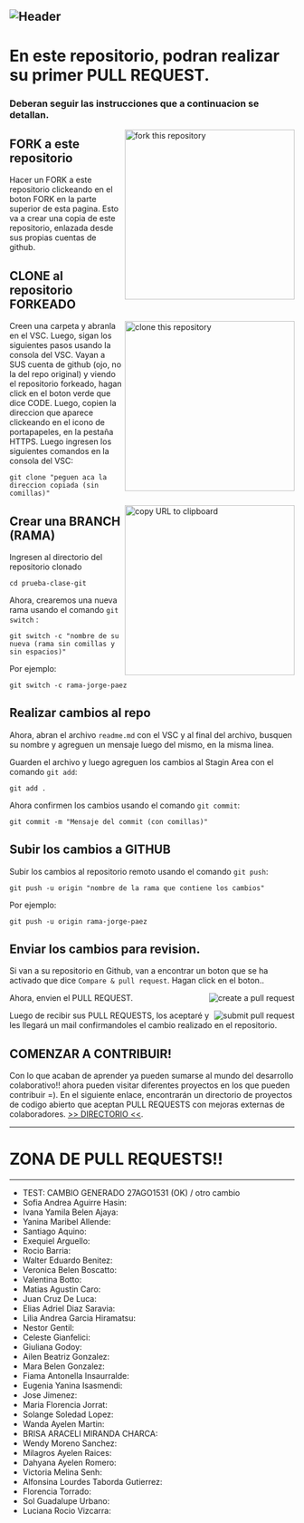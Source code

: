 ## ![Header](https://raw.githubusercontent.com/GiorgioCode/prueba-clase-git/master/pr.gif)

# En este repositorio, podran realizar su primer PULL REQUEST.

### Deberan seguir las instrucciones que a continuacion se detallan.

<img align="right" width="300" src="https://firstcontributions.github.io/assets/Readme/fork.png" alt="fork this repository" />

## FORK a este repositorio

Hacer un FORK a este repositorio clickeando en el boton FORK en la parte superior de esta pagina. Esto va a crear una copia de este repositorio, enlazada desde sus propias cuentas de github.

## CLONE al repositorio FORKEADO

<img align="right" width="300" src="https://firstcontributions.github.io/assets/Readme/clone.png" alt="clone this repository" />
Creen una carpeta y abranla en el VSC. Luego, sigan los siguientes pasos usando la consola del VSC.
Vayan a SUS cuenta de github (ojo, no la del repo original) y viendo el repositorio forkeado, hagan click en el boton verde que dice CODE.
Luego, copien la direccion que aparece clickeando en el icono de portapapeles, en la pestaña HTTPS.
Luego ingresen los siguientes comandos en la consola del VSC:

```
git clone "peguen aca la direccion copiada (sin comillas)"
```

<img align="right" width="300" src="https://firstcontributions.github.io/assets/Readme/copy-to-clipboard.png" alt="copy URL to clipboard" />

## Crear una BRANCH (RAMA)

Ingresen al directorio del repositorio clonado

```
cd prueba-clase-git
```

Ahora, crearemos una nueva rama usando el comando `git switch` :

```
git switch -c "nombre de su nueva (rama sin comillas y sin espacios)"
```

Por ejemplo:

```
git switch -c rama-jorge-paez
```

## Realizar cambios al repo

Ahora, abran el archivo `readme.md` con el VSC y al final del archivo, busquen su nombre y agreguen un mensaje luego del mismo, en la misma linea.

Guarden el archivo y luego agreguen los cambios al Stagin Area con el comando `git add`:

```
git add .
```

Ahora confirmen los cambios usando el comando `git commit`:

```
git commit -m "Mensaje del commit (con comillas)"
```

## Subir los cambios a GITHUB

Subir los cambios al repositorio remoto usando el comando `git push`:

```
git push -u origin "nombre de la rama que contiene los cambios"
```

Por ejemplo:

```
git push -u origin rama-jorge-paez
```

## Enviar los cambios para revision.

Si van a su repositorio en Github, van a encontrar un boton que se ha activado que dice `Compare & pull request`. Hagan click en el boton..

<img style="float: right;" src="https://firstcontributions.github.io/assets/Readme/compare-and-pull.png" alt="create a pull request" />

Ahora, envien el PULL REQUEST.

<img style="float: right;" src="https://firstcontributions.github.io/assets/Readme/submit-pull-request.png" alt="submit pull request" />

Luego de recibir sus PULL REQUESTS, los aceptaré y les llegará un mail confirmandoles el cambio realizado en el repositorio.

## COMENZAR A CONTRIBUIR!

Con lo que acaban de aprender ya pueden sumarse al mundo del desarrollo colaborativo!! ahora pueden visitar diferentes proyectos en los que pueden contribuir =). En el siguiente enlace, encontrarán un directorio de proyectos de codigo abierto que aceptan PULL REQUESTS con mejoras externas de colaboradores. [>> DIRECTORIO <<](https://firstcontributions.github.io/#social-share).

---

# ZONA DE PULL REQUESTS!!

---

-   TEST: CAMBIO GENERADO 27AGO1531 (OK) / otro cambio
-   Sofia Andrea Aguirre Hasin:
-   Ivana Yamila Belen Ajaya:
-   Yanina Maribel Allende:
-   Santiago Aquino:
-   Exequiel Arguello:
-   Rocio Barria:
-   Walter Eduardo Benitez:
-   Veronica Belen Boscatto:
-   Valentina Botto:
-   Matias Agustin Caro:
-   Juan Cruz De Luca:
-   Elias Adriel Diaz Saravia:
-   Lilia Andrea Garcia Hiramatsu:
-   Nestor Gentil:
-   Celeste Gianfelici:
-   Giuliana Godoy:
-   Ailen Beatriz Gonzalez:
-   Mara Belen Gonzalez:
-   Fiama Antonella Insaurralde:
-   Eugenia Yanina Isasmendi:
-   Jose Jimenez:
-   Maria Florencia Jorrat:
-   Solange Soledad Lopez:
-   Wanda Ayelen Martin:
-   BRISA ARACELI MIRANDA CHARCA:
-   Wendy Moreno Sanchez:
-   Milagros Ayelen Raices:
-   Dahyana Ayelen Romero:
-   Victoria Melina Senh:
-   Alfonsina Lourdes Taborda Gutierrez:
-   Florencia Torrado:
-   Sol Guadalupe Urbano:
-   Luciana Rocio Vizcarra:
